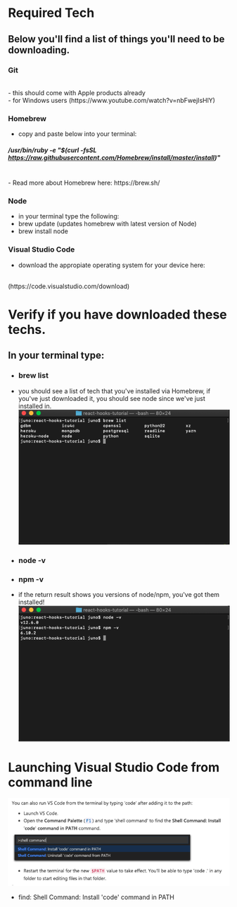 # Required Tech 

## Below you'll find a list of things you'll need to be downloading. 

### Git 
<br/>
- this should come with Apple products already <br/>
- for Windows users (https://www.youtube.com/watch?v=nbFwejIsHlY)

### Homebrew <br/>
- copy and paste below into your terminal:
##### /usr/bin/ruby -e "$(curl -fsSL https://raw.githubusercontent.com/Homebrew/install/master/install)"
<br/>
- Read more about Homebrew here: https://brew.sh/

### Node <br/>
- in your terminal type the following: 
- brew update (updates homebrew with latest version of Node)
- brew install node 

### Visual Studio Code <br/>
- download the appropiate operating system for your device here: 
<br/>
(https://code.visualstudio.com/download)

# Verify if you have downloaded these techs. 
## In your terminal type: 
- ### brew list <br/>
- you should see a list of tech that you've installed via Homebrew, if you've just downloaded it, you should see node since we've just installed in. <br/>
![brew-list](brew-list.png)

- ### node -v <br/>
- ### npm -v <br/>
- if the return result shows you versions of node/npm, you've got them installed! <br/>
![node-npm](node-npm.png)

# Launching Visual Studio Code from command line
![VSC-cmd-line](VSC.png)
- find: Shell Command: Install 'code' command in PATH
